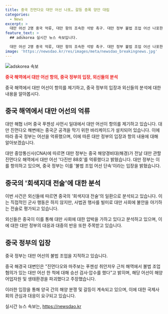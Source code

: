 ```yaml
---
title: 중국 진먼다오 대만 어선 나포… 갈등 증폭 양안 대립
categories:
  - News
excerpt: >
  대만 어선 2명 중국 억류, 대만 항의 조속한 석방 촉구. 대만 정부 불법 조업 어선 나포한 것 주장. 중국 회색 전술 비난. 중국, 대만 어선 불법 조업 주장. 중국의 압박 거세짐, 대만 해경 군사작전 방불 주장. 중국, 사법지대 전술 비난. 중국 정부 어선 해양자원 파괴 주장.leetcode app téléchargement
feature_text: >
  ## adskorea 실시간 뉴스 속보입니다.

  대만 어선 2명 중국 억류, 대만 항의 조속한 석방 촉구. 대만 정부 불법 조업 어선 나포한 것 주장. 중국 회색 전술 비난. 중국, 대만 어선 불법 조업 주장. 중국의 압박 거세짐, 대만 해경 군사작전 방불 주장. 중국, 사법지대 전술 비난. 중국 정부 어선 해양자원 파괴 주장.leetcode app téléchargement
image: 'https://newsdao.kr/res/images/meta/newsdao_breakingnews.jpg'
---
```


<p><img src="https://newsdao.kr/res/images/meta/newsdao_breakingnews.jpg" alt="adskorea 속보" /></p>

<p><b><span style="color: #ee2323;">중국 해역에서 대만 어선 항의, 중국 정부의 입장, 외신들의 분석</span></b></p>

<p>중국 해역에서 대만 어선이 항의를 제기하고, 중국 정부의 입장과 외신들의 분석에 대한 내용을 알아봅시다. </p>

<h2 data-ke-size="size26">중국 해역에서 대만 어선의 억류</h2>

<p>대만 해협 너머 중국 푸젠성 샤먼시 일대에서 대만 어선이 항의를 제기하고 있습니다. 대만 진먼다오 해변에는 중국군 공격을 막기 위한 바리케이드가 설치되어 있습니다. 이에 따라 중국 정부는 어선을 억류했으며, 이에 따른 대만 정부의 입장과 항의 내용에 대해 알아보겠습니다. </p>

<p data-ke-size="size16">대만 중앙통신사(CNA)에 따르면 대만 정부는 중국 해양경비대(해경)가 전날 대만 관할 진먼다오 해역에서 대만 어선 '다진만 88호'를 억류했다고 밝혔습니다. 대만 정부는 이를 항의하고 있으며, 중국 정부는 이를 '불법 조업 어선 단속'이라는 입장을 밝혔습니다.</p>

<h2 data-ke-size="size26">중국의 '회색지대 전술'에 대한 분석</h2>

<p>이번 사건은 외신들에 따르면 중국의 '회색지대 전술'의 일환으로 분석되고 있습니다. 이는 직접적인 군사 행동은 하지 않지만, 사법권 행사를 빌미로 대만 사회에 불안을 야기하는 전술로 평가되고 있습니다. </p>

<p data-ke-size="size16">외신들은 중국이 이를 통해 대만 사회에 대한 압박을 가하고 있다고 분석하고 있으며, 이에 대한 대만 정부의 대응과 대중의 반응 또한 주목받고 있습니다.</p>

<h2 data-ke-size="size26">중국 정부의 입장</h2>

<p>중국 정부는 대만 어선의 불법 조업을 지적하고 있습니다. </p>

<p data-ke-size="size16">중국 해경국 대변인은 "진먼다오와 마주보는 푸젠성 취안저우 근처 해역에서 불법 조업 혐의가 있는 대만 어선 한 척에 대해 승선 검사·압수를 했다"고 밝히며, 해당 어선이 해양어업자원 및 생태환경을 파괴했다고 주장했습니다.</p>

<p>이러한 입장을 통해 양국 간의 해양 분쟁 및 갈등이 계속되고 있으며, 이에 대한 국제사회의 관심과 대응이 요구되고 있습니다.</p>
실시간 뉴스 속보는, <a href="https://newsdao.kr" rel="dofollow">https://newsdao.kr</a>


